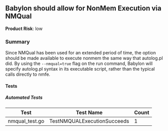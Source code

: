 ## Babylon should allow for NonMem Execution via NMQual
**Product Risk**: low

### Summary
Since NMQual has been used for an extended period of time, the option should be made available to execute nonmem the 
same way that autolog.pl did. By using the `--nmqual=true` flag on the run command, Babylon will specify autolog.pl 
syntax in its executable script, rather than the typical calls directly to nmfe.

#### Tests

##### Automated Tests

Test | Test Name | Count
-----|-----------|-------
nmqual_test.go| TestNMQUALExecutionSucceeds |1 

